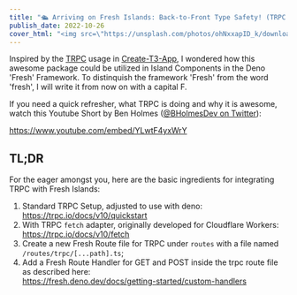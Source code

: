 ```yaml
---
title: "🛳 Arriving on Fresh Islands: Back-to-Front Type Safety! (TRPC V10)"
publish_date: 2022-10-26
cover_html: "<img src=\"https://unsplash.com/photos/ohNxxapID_k/download?ixid=MnwxMjA3fDB8MXxzZWFyY2h8NXx8bGVtb258ZW58MHx8fHwxNjY2Nzk4Nzc3&force=true&w=1920\">"
---
```


Inspired by the [TRPC](https://trpc.io/) usage in [Create-T3-App](https://create.t3.gg/), I wondered how this awesome package could be utilized in Island Components in the Deno 'Fresh' Framework. To distinquish the framework 'Fresh' from the word 'fresh', I will write it from now on with a capital F. 

If you need a quick refresher, what TRPC is doing and why it is awesome, 
watch this Youtube Short by Ben Holmes ([@BHolmesDev on Twitter](https://twitter.com/BHolmesDev)):  

https://www.youtube.com/embed/YLwtF4yxWrY

<!-- <iframe width="560" height="315" src="https://www.youtube.com/embed/YLwtF4yxWrY" title="YouTube video player" frameborder="0" allow="accelerometer; autoplay; clipboard-write; encrypted-media; gyroscope; picture-in-picture" allowfullscreen></iframe> -->



## TL;DR 

For the eager amongst you, here are the basic ingredients for integrating TRPC with Fresh Islands: 

1. Standard TRPC Setup, adjusted to use with deno: https://trpc.io/docs/v10/quickstart
2. With TRPC `fetch` adapter, originally developed for Cloudflare Workers: https://trpc.io/docs/v10/fetch
3. Create a new Fresh Route file for TRPC under `routes` with a file named `/routes/trpc/[...path].ts`; 
4. Add a Fresh Route Handler for GET and POST inside the trpc route file as described here:  
   https://fresh.deno.dev/docs/getting-started/custom-handlers
